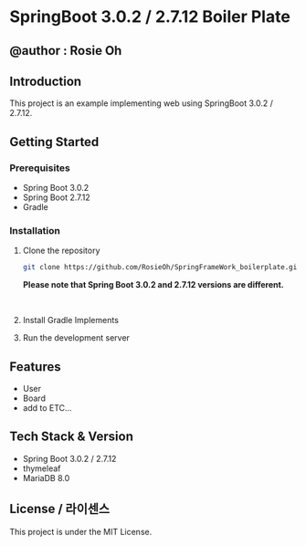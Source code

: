 # SpringBoot 3.0.2 / 2.7.12 Boiler Plate

## @author : Rosie Oh

## Introduction

This project is an example implementing web using SpringBoot 3.0.2 / 2.7.12.

## Getting Started

### Prerequisites

-   Spring Boot 3.0.2
-   Spring Boot 2.7.12
-   Gradle

### Installation

1. Clone the repository

    ```bash
    git clone https://github.com/RosieOh/SpringFrameWork_boilerplate.git
    ```
    <b>Please note that Spring Boot 3.0.2 and 2.7.12 versions are different. </b>
<br/>
    

   
2. Install Gradle Implements



3. Run the development server

## Features

-   User
-   Board
-   add to ETC...

## Tech Stack & Version

-   Spring Boot 3.0.2 / 2.7.12
-   thymeleaf
-   MariaDB 8.0

## License / 라이센스

This project is under the MIT License.

